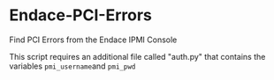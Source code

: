 # Endace-PCI-Errors
Find PCI Errors from the Endace IPMI Console

This script requires an additional file called "auth.py" that contains the variables `pmi_username`and `pmi_pwd`
